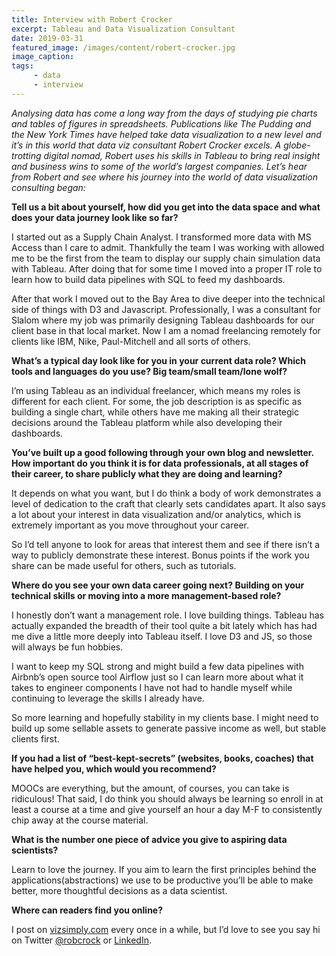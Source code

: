```yaml
---
title: Interview with Robert Crocker
excerpt: Tableau and Data Visualization Consultant
date: 2019-03-31
featured_image: /images/content/robert-crocker.jpg
image_caption: 
tags: 
     - data
     - interview
---
```

 
_Analysing data has come a long way from the days of studying pie charts and tables of figures in spreadsheets. Publications like The Pudding and the New York Times have helped take data visualization to a new level and it’s in this world that data viz consultant Robert Crocker excels. A globe-trotting digital nomad, Robert uses his skills in Tableau to bring real insight and business wins to some of the world’s largest companies. Let’s hear from Robert and see where his journey into the world of data visualization consulting began:_

**Tell us a bit about yourself, how did you get into the data space and what does your data journey look like so far?**

I started out as a Supply Chain Analyst. I transformed more data with MS Access than I care to admit. Thankfully the team I was working with allowed me to be the first from the team to display our supply chain simulation data with Tableau. After doing that for some time I moved into a proper IT role to learn how to build data pipelines with SQL to feed my dashboards.

After that work I moved out to the Bay Area to dive deeper into the technical side of things with D3 and Javascript. Professionally, I was a consultant for Slalom where my job was primarily designing Tableau dashboards for our client base in that local market. Now I am a nomad freelancing remotely for clients like IBM, Nike, Paul-Mitchell and all sorts of others.

**What’s a typical day look like for you in your current data role? Which tools and languages do you use? Big team/small team/lone wolf?**

I’m using Tableau as an individual freelancer, which means my roles is different for each client. For some, the job description is as specific as building a single chart, while others have me making all their strategic decisions around the Tableau platform while also developing their dashboards.

**You&#8217;ve built up a good following through your own blog and newsletter. How important do you think it is for data professionals, at all stages of their career, to share publicly what they are doing and learning?**

It depends on what you want, but I do think a body of work demonstrates a level of dedication to the craft that clearly sets candidates apart. It also says a lot about your interest in data visualization and/or analytics, which is extremely important as you move throughout your career.

So I’d tell anyone to look for areas that interest them and see if there isn’t a way to publicly demonstrate these interest. Bonus points if the work you share can be made useful for others, such as tutorials.

**Where do you see your own data career going next? Building on your technical skills or moving into a more management-based role?**

I honestly don’t want a management role. I love building things. Tableau has actually expanded the breadth of their tool quite a bit lately which has had me dive a little more deeply into Tableau itself. I love D3 and JS, so those will always be fun hobbies.

I want to keep my SQL strong and might build a few data pipelines with Airbnb’s open source tool Airflow just so I can learn more about what it takes to engineer components I have not had to handle myself while continuing to leverage the skills I already have.

So more learning and hopefully stability in my clients base. I might need to build up some sellable assets to generate passive income as well, but stable clients first.

**If you had a list of “best-kept-secrets” (websites, books, coaches) that have helped you, which would you recommend?**

MOOCs are everything, but the amount, of courses, you can take is ridiculous! That said, I do think you should always be learning so enroll in at least a course at a time and give yourself an hour a day M-F to consistently chip away at the course material.

**What is the number one piece of advice you give to aspiring data scientists?**

Learn to love the journey. If you aim to learn the first principles behind the applications(abstractions) we use to be productive you’ll be able to make better, more thoughtful decisions as a data scientist.

**Where can readers find you online?**

I post on [vizsimply.com](https://www.vizsimply.com) every once in a while, but I’d love to see you say hi on Twitter [@robcrock](https://twitter.com/robcrock) or [LinkedIn](https://www.linkedin.com/in/robertcrocker/).
